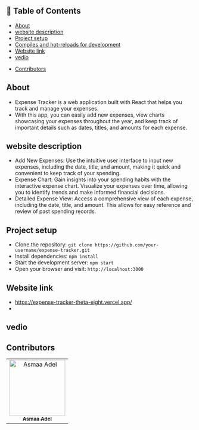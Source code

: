 ## 📝 Table of Contents

- [About <a name = "about"></a>](#about-)
- [website description <a name = "website-description"></a>](#website-description-)
- [Project setup <a name = "Project-setup"></a>](#project-setup-)
- [Compiles and hot-reloads for development <a name = "Compiles-and-hot-reloads-for-development"></a>](#compiles-and-hot-reloads-for-development-)
- [Website link <a name = "link"></a>](#website-link-)
- [vedio <a name = "vedio"></a>](#vedio-)
<!---  [License <a name = "License"></a>](#License-) -->
- [Contributors <a name = "Contributors"></a>](#contributors-)

## About <a name = "about"></a>
- Expense Tracker is a web application built with React that helps you track and manage your expenses. 
- With this app, you can easily add new expenses, view charts showcasing your expenses throughout the year, and keep track of important details such as dates, titles, and amounts for each expense.

## website description <a name = "website-description"></a>

- Add New Expenses: Use the intuitive user interface to input new expenses, including the date, title, and amount, making it quick and convenient to keep track of your spending.
- Expense Chart: Gain insights into your spending habits with the interactive expense chart. Visualize your expenses over time, allowing you to identify trends and make informed financial decisions.
- Detailed Expense View: Access a comprehensive view of each expense, including the date, title, and amount. This allows for easy reference and review of past spending records.

## Project setup <a name = "Project-setup"></a>

- Clone the repository: `git clone https://github.com/your-username/expense-tracker.git`
- Install dependencies: `npm install`
- Start the development server: `npm start`
- Open your browser and visit: `http://localhost:3000`

## Website link <a name = "link"></a>
- https://expense-tracker-theta-eight.vercel.app/
- 
## vedio <a name = "vedio"></a>

<!-- ## License <a name = "License"></a> -->
<!-- - Expense Tracker is open source and released under the MIT License. -->

## Contributors <a name = "Contributors"></a>

<table>
  <tr>
    <td align="center">
    <a href="https://github.com/asmaaadel0" target="_black">
    <img src="https://avatars.githubusercontent.com/u/88618793?s=400&u=886a14dc5ef5c205a8e51942efe9665ed8fd4717&v=4" width="150px;" alt="Asmaa Adel"/>
    <br />
    <sub><b>Asmaa Adel</b></sub></a>
    
  </tr>
 </table>

